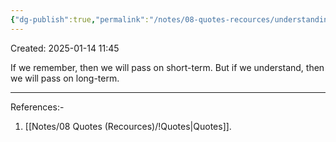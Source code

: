 ```yaml
---
{"dg-publish":true,"permalink":"/notes/08-quotes-recources/understanding-not-remembering/","updated":"2025-01-14T13:11:40.710+05:30"}
---
```


Created: 2025-01-14 11:45

If we remember, then we will pass on short-term. But if we understand, then we will pass on long-term.

---
References:-
1. [[Notes/08 Quotes (Recources)/!Quotes\|Quotes]].